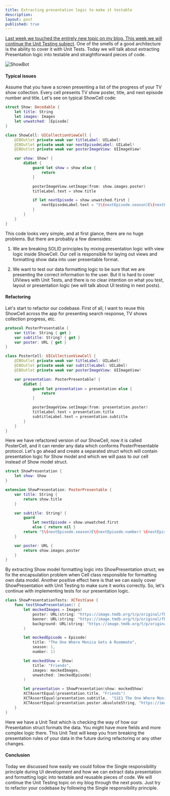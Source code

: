 ```yaml
---
title: Extracting presentation logic to make it testable
description: 
layout: post
published: true
---
```


[Last week we touched the entirely new topic on my blog. This week we will continue the Unit Testing subject](/2019/04/24/starting-unit-testing-with-model-layer/). One of the smells of a good architecture is the ability to cover it with Unit Tests. Today we will talk about extracting Presentation logic into testable and straightforward pieces of code.

![ShowBot](/public/showbot.jpg)

#### Typical issues
Assume that you have a screen presenting a list of the progress of your TV show collection. Every cell presents TV show poster, title, and next episode number and title. Let's see on typical ShowCell code:

```swift
struct Show: Decodable {
    let title: String
    let images: Images
    let unwatched: [Episode]
}

class ShowCell: UICollectionViewCell {
    @IBOutlet private weak var titleLabel: UILabel!
    @IBOutlet private weak var nextEpisodeLabel: UILabel!
    @IBOutlet private weak var posterImageView: UIImageView!

    var show: Show? {
        didSet {
            guard let show = show else {
                return
            }

            posterImageView.setImage(from: show.images.poster)
            titleLabel.text = show.title

            if let nextEpisode = show.unwatched.first {
                nextEpisodeLabel.text = "S\(nextEpisode.season)E\(nextEpisode.number) \(nextEpisode.title)"
            }
        }
    }
}
```

This code looks very simple, and at first glance, there are no huge problems. But there are probably a few downsides:

1. We are breaking SOLID principles by mixing presentation logic with view logic inside ShowCell. Our cell is responsible for laying out views and formatting show data into user presentable format.

2. We want to test our data formatting logic to be sure that we are presenting the correct information to the user. But it is hard to cover UIViews with Unit Tests, and there is no clear intention on what you test, layout or presentation logic (we will talk about UI testing in next posts).

#### Refactoring
Let's start to refactor our codebase. First of all, I want to reuse this ShowCell across the app for presenting search response, TV shows collection progress, etc. 

```swift
protocol PosterPresentable {
    var title: String { get }
    var subtitle: String? { get }
    var poster: URL { get }
}

class PosterCell: UICollectionViewCell {
    @IBOutlet private weak var titleLabel: UILabel!
    @IBOutlet private weak var subtitleLabel: UILabel!
    @IBOutlet private weak var posterImageView: UIImageView!

    var presentation: PosterPresentable? {
        didSet {
            guard let presentation = presentation else {
                return
            }

            posterImageView.setImage(from: presentation.poster)
            titleLabel.text = presentation.title
            subtitleLabel.text = presentation.subtitle
        }
    }
}
```

Here we have refactored version of our ShowCell, now it is called PosterCell, and it can render any data which conforms PosterPresentable protocol. Let's go ahead and create a separated struct which will contain presentation logic for Show model and which we will pass to our cell instead of Show model struct.

```swift
struct ShowPresentation {
    let show: Show
}

extension ShowPresentation: PosterPresentable {
    var title: String {
        return show.title
    }

    var subtitle: String? {
        guard
            let nextEpisode = show.unwatched.first
            else { return nil }
        return "S\(nextEpisode.season)E\(nextEpisode.number) \(nextEpisode.title)"
    }

    var poster: URL {
        return show.images.poster
    }
}
```

By extracting Show model formatting logic into ShowPresentation struct, we fix the encapsulation problem when Cell class responsible for formatting own data model. Another positive effect here is that we can easily cover ShowPresentation with Unit Testing to make sure it works correctly. So, let's continue with implementing tests for our presentation logic.

```swift
class ShowPresentationTests: XCTestCase {
    func testShowPresentation() {
        let mockedImages = Images(
            poster: URL(string: "https://image.tmdb.org/t/p/original/fbtaoynlPpENx3Ss2laC7wgqLIP.jpg")!,
            banner: URL(string: "https://image.tmdb.org/t/p/original/fbtaoynlPpENx3Ss2laC7wgqLIP.jpg")!,
            background: URL(string: "https://image.tmdb.org/t/p/original/fbtaoynlPpENx3Ss2laC7wgqLIP.jpg")!
        )

        let mockedEpisode = Episode(
            title: "The One Where Monica Gets A Roommate",
            season: 1,
            number: 1)

        let mockedShow = Show(
            title: "Friends",
            images: mockedImages,
            unwatched: [mockedEpisode]
        )

        let presentation = ShowPresentation(show: mockedShow)
        XCTAssertEqual(presentation.title, "Friends")
        XCTAssertEqual(presentation.subtitle,  "S1E1 The One Where Monica Gets A Roommate")
        XCTAssertEqual(presentation.poster.absoluteString, "https://image.tmdb.org/t/p/original/fbtaoynlPpENx3Ss2laC7wgqLIP.jpg")
    }
}
```

Here we have a Unit Test which is checking the way of how our Presentation struct formats the data. You might have more fields and more complex logic there. This Unit Test will keep you from breaking the presentation rules of your data in the future during refactoring or any other changes.

#### Conclusion
Today we discussed how easily we could follow the Single responsibility principle during UI development and how we can extract data presentation and formatting logic into testable and reusable pieces of code. We will continue the Unit Testing topic on my blog through the next posts. Just try to refactor your codebase by following the Single responsibility principle.

